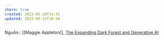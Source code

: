 ```yaml
---
share: true
created: 2023-05-26T14:51
updated: 2023-09-12T18:44
---
```

Nguồn:: [[Maggie Appleton]], [The Expanding Dark Forest and Generative AI](https://maggieappleton.com/ai-dark-forest)
